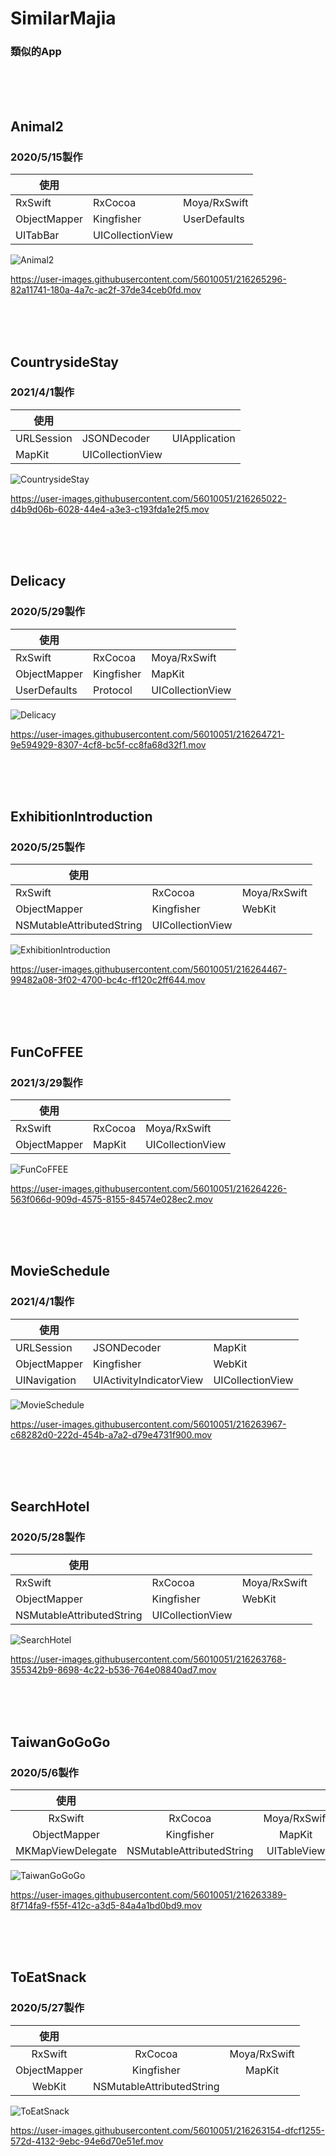 # SimilarMajia
### 類似的App

<br>
<br>
<br>

## Animal2
### 2020/5/15製作
| 使用 |  |  |
| --- |:--- |:--- |
| RxSwift | RxCocoa | Moya/RxSwift |
| ObjectMapper | Kingfisher | UserDefaults | 
| UITabBar | UICollectionView |  | 

![Animal2](https://user-images.githubusercontent.com/56010051/216265278-e1c75440-e292-4d43-9356-3ae1a95f47a0.png)

https://user-images.githubusercontent.com/56010051/216265296-82a11741-180a-4a7c-ac2f-37de34ceb0fd.mov

<br>
<br>
<br>

## CountrysideStay
### 2021/4/1製作
| 使用 |  |  |
| --- |:--- |:--- |
| URLSession | JSONDecoder | UIApplication |
| MapKit | UICollectionView |  | 

![CountrysideStay](https://user-images.githubusercontent.com/56010051/216265003-d6c0bf17-5a08-42aa-b86a-40bba10991ff.png)

https://user-images.githubusercontent.com/56010051/216265022-d4b9d06b-6028-44e4-a3e3-c193fda1e2f5.mov

<br>
<br>
<br>

## Delicacy
### 2020/5/29製作
| 使用 |  |  |
| --- |:--- |:--- |
| RxSwift | RxCocoa | Moya/RxSwift |
| ObjectMapper | Kingfisher | MapKit | 
| UserDefaults | Protocol | UICollectionView | 

![Delicacy](https://user-images.githubusercontent.com/56010051/216265588-55f433eb-dc8e-4e07-a840-5ab116755cea.png)

https://user-images.githubusercontent.com/56010051/216264721-9e594929-8307-4cf8-bc5f-cc8fa68d32f1.mov

<br>
<br>
<br>

## ExhibitionIntroduction
### 2020/5/25製作
| 使用 |  |  |
| --- |:--- |:--- |
| RxSwift | RxCocoa | Moya/RxSwift |
| ObjectMapper | Kingfisher | WebKit | 
| NSMutableAttributedString | UICollectionView |  | 

![ExhibitionIntroduction](https://user-images.githubusercontent.com/56010051/216264580-c7289f8b-fc6e-475d-8ef9-ace2528d557f.png)

https://user-images.githubusercontent.com/56010051/216264467-99482a08-3f02-4700-bc4c-ff120c2ff644.mov

<br>
<br>
<br>

## FunCoFFEE
### 2021/3/29製作
| 使用 |  |  |
| --- |:--- |:--- |
| RxSwift | RxCocoa | Moya/RxSwift |
| ObjectMapper | MapKit | UICollectionView | 

![FunCoFFEE](https://user-images.githubusercontent.com/56010051/216264210-4a9ec168-80a3-4189-acbd-7d8fb948729f.png)

https://user-images.githubusercontent.com/56010051/216264226-563f066d-909d-4575-8155-84574e028ec2.mov

<br>
<br>
<br>

## MovieSchedule
### 2021/4/1製作
| 使用 |  |  |
| --- |:--- |:--- |
| URLSession | JSONDecoder | MapKit |
| ObjectMapper | Kingfisher | WebKit | 
| UINavigation | UIActivityIndicatorView | UICollectionView | 

![MovieSchedule](https://user-images.githubusercontent.com/56010051/216263956-a9cf7abf-52d2-45e5-994f-70721b99c41c.png)

https://user-images.githubusercontent.com/56010051/216263967-c68282d0-222d-454b-a7a2-d79e4731f900.mov

<br>
<br>
<br>

## SearchHotel
### 2020/5/28製作
| 使用 |  |  |
| --- |:--- |:--- |
| RxSwift | RxCocoa | Moya/RxSwift |
| ObjectMapper | Kingfisher | WebKit | 
| NSMutableAttributedString | UICollectionView |  | 

![SearchHotel](https://user-images.githubusercontent.com/56010051/216263752-81c36b75-e4a2-440c-8edf-ac6aea1c70e4.png)

https://user-images.githubusercontent.com/56010051/216263768-355342b9-8698-4c22-b536-764e08840ad7.mov

<br>
<br>
<br>

## TaiwanGoGoGo
### 2020/5/6製作
| 使用 |  |  |
|:---:|:---:|:---:|
| RxSwift | RxCocoa | Moya/RxSwift |
| ObjectMapper | Kingfisher | MapKit | 
| MKMapViewDelegate | NSMutableAttributedString | UITableView | 

![TaiwanGoGoGo](https://user-images.githubusercontent.com/56010051/216263362-7ddc289a-58cd-454b-8444-5f726ba6b4b1.png)

https://user-images.githubusercontent.com/56010051/216263389-8f714fa9-f55f-412c-a3d5-84a4a1bd0bd9.mov

<br>
<br>
<br>

## ToEatSnack
### 2020/5/27製作
| 使用 |  |  |
|:---:|:---:|:---:|
| RxSwift | RxCocoa | Moya/RxSwift |
| ObjectMapper | Kingfisher | MapKit |
| WebKit | NSMutableAttributedString |  |

![ToEatSnack](https://user-images.githubusercontent.com/56010051/216263135-2c7cc0b7-9696-482e-811b-62a977c54b1a.png)

https://user-images.githubusercontent.com/56010051/216263154-dfcf1255-572d-4132-9ebc-94e6d70e51ef.mov

<br>
<br>
<br>
